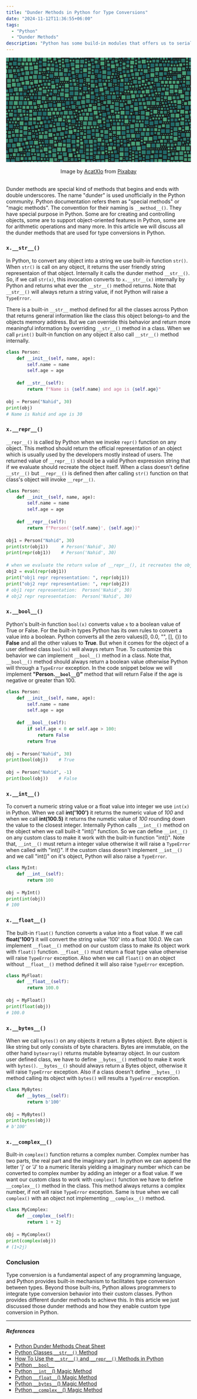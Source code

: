 ```yaml
---
title: "Dunder Methods in Python for Type Conversions"
date: "2024-11-12T11:36:55+06:00"
tags:
  - "Python"
  - "Dunder Methods"
description: "Python has some build-in modules that offers us to serialize and persists python object into a file and also allows us to de-serialize and use them from the file."
---
```


![Dunder Methods in Python for Type Conversions](type-conversion-dunder.png "Dunder Methods in Python for Type Conversions")
<center>
Image by <a href="https://pixabay.com/users/acatxio-20233758/?utm_source=link-attribution&utm_medium=referral&utm_campaign=image&utm_content=7955446">AcatXIo</a> from <a href="https://pixabay.com//?utm_source=link-attribution&utm_medium=referral&utm_campaign=image&utm_content=7955446">Pixabay</a>
</center>

<br>

Dunder methods are special kind of methods that begins and ends with double underscores. The name "dunder" is used unofficially in the Python community. Python documentation refers them as "special methods" or "magic methods". The convention for their naming is `__method__()`. They have special purpose in Python. Some are for creating and controlling objects, some are to support object-oriented features in Python, some are for arithmetic operations and many more. In this article we will discuss all the dunder methods that are used for type conversions in Python.

### `x.__str__()`

In Python, to convert any object into a string we use built-in function `str()`. When `str()` is call on any object, it returns the user friendly string representaion of that object. Internally it calls the dunder method `__str__()`. So, if we call `str(x)`, this invocation converts to `x.__str__(x)` internally by Python and returns what ever the `__str__()` method returns. Note that `__str__()` will always return a string value, if not Python will raise a `TypeError`. 

There is a built-in `__str__` method defined for all the classes across Python that returns general information like the class this object belongs-to and the objects memory address. But we can override this behavior and return more meaningful information by overriding `__str__()` method in a class. When we call `print()` built-in function on any object it also call `__str__()` method internally.

```python
class Person:
    def __init__(self, name, age):
        self.name = name
        self.age = age
    
    def __str__(self):
        return f"Name is {self.name} and age is {self.age}"

obj = Person("Nahid", 30)
print(obj)
# Name is Nahid and age is 30
```

### `x.__repr__()`

`__repr__()` is called by Python when we invoke `repr()` function on any object. This method should return the official representation of an object which is usually used by the developers mostly instead of users. The returned value of `__repr__()` should be a valid Python expression string that if we evaluate should recreate the object itself. When a class doesn't define `__str__()` but `__repr__()` is defined then after calling `str()` function on that class's object will invoke `__repr__()`.

```python
class Person:
    def __init__(self, name, age):
        self.name = name
        self.age = age
    
    def __repr__(self):
        return f"Person('{self.name}', {self.age})"

obj1 = Person("Nahid", 30)
print(str(obj1))     # Person('Nahid', 30)
print(repr(obj1))    # Person('Nahid', 30)

# when we evaluate the return value of __repr__(), it recreates the object.
obj2 = eval(repr(obj1))
print("obj1 repr representation: ", repr(obj1))
print("obj2 repr representation: ", repr(obj2))
# obj1 repr representation:  Person('Nahid', 30)
# obj2 repr representation:  Person('Nahid', 30)
```

### `x.__bool__()`

Python's built-in function `bool(x)` converts value `x` to a boolean value of True or False. For the built-in types Python has its own rules to convert a value into a boolean. Python converts all the zero values(0, 0.0, "", [], {})  to **False** and all the other values to **True**. But when it comes for the object of a user defined class `bool(x)` will always return True. To customize this behavior we can implement `__bool__()` method in a class. Note that, `__bool__()` method should always return a boolean value otherwise Python will through a `TypeError` exception. In the code snippet below we will implement **"Person.`__bool__`()"** method that will return False if the age is negative or greater than 100.

```python
class Person:
    def __init__(self, name, age):
        self.name = name
        self.age = age
    
    def __bool__(self):
        if self.age < 0 or self.age > 100:
            return False
        return True

obj = Person("Nahid", 30)
print(bool(obj))    # True

obj = Person("Nahid", -1)
print(bool(obj))    # False
```

### `x.__int__()`

To convert a numeric string value or a float value into integer we use `int(x)` in Python. When we call **int('100')** it returns the numeric value of *100* and when we call **int(100.5)** it returns the numetic value of *100* rounding down the value to the closest integer. Internally Python calls `__int__()` method on the object when we call built-it "int()" function. So we can define `__int__()` on any custom class to make it work with the built-in function "int()". Note that, `__int__()` must return a integer value otherwise it will raise a `TypeError` when called with "int()". If the custom class doesn't implement `__int__()` and we call "int()" on it's object, Python will also raise a `TypeError`.

```python
class MyInt:
    def __int__(self):
        return 100

obj = MyInt()
print(int(obj))
# 100
```

### `x.__float__()`

The built-in `float()` function converts a value into a float value. If we call **float('100')** it will convert the string value '100' into a float *100.0*. We can implement `__float__()` method on our custom class to make its object work with `float()` function. `__float__()` must return a float type value otherwise will raise `TypeError` exception. Also when we call `float()` on an object without `__float__()` method defined it will also raise `TypeError` exception.

```python
class MyFloat:
    def __float__(self):
        return 100.0

obj = MyFloat()
print(float(obj))
# 100.0
```

### `x.__bytes__()`

When we call `bytes()` on any objects it return a Bytes object. Byte object is like string but only consists of byte characters. Bytes are immutable, on the other hand `bytearray()` returns mutable bytearray object. In our custom user defined class, we have to define `__bytes__()` method to make it work with `bytes()`. `__bytes__()` should always return a Bytes object, otherwise it will raise `TypeError` exception. Also if a class doesn't define `__bytes__()` method calling its object with `bytes()` will results a `TypeError` exception.

```python
class MyBytes:
    def __bytes__(self):
        return b'100'

obj = MyBytes()
print(bytes(obj))
# b'100'
```

### `x.__complex__()`

Built-in `complex()` function returns a complex number. Complex number has two parts, the real part and the imaginary part. In python we can append the letter 'j' or 'J' to a numeric literals yielding a imaginary number which can be converted to complex number by adding an integer or a float value. If we want our custom class to work with `complex()` function we have to define `__complex__()` method in the class. This method always returns a complex number, if not will raise `TypeError` exception. Same is true when we call `complex()` with an object not implementing `__complex__()` method.

```python
class MyComplex:
    def __complex__(self):
        return 1 + 2j

obj = MyComplex()
print(complex(obj))
# (1+2j)
```

### Conclusion

Type conversion is a fundamental aspect of any programming language, and Python provides built-in mechanism to facilitates type conversion between types. Beyond those built-ins, Python allows programmers to integrate type conversion behavior into their custom classes. Python provides different dunder methods to achieve this. In this article we just discussed those dunder methods and how they enable custom type conversion in Python.

---

##### References
* [Python Dunder Methods Cheat Sheet](https://blog.finxter.com/python-dunder-methods-cheat-sheet/)
* [Python Classes `__str__()` Method](https://www.pynerds.com/python-classes-str-method/)
* [How To Use the `__str__()` and `__repr__()` Methods in Python](https://www.digitalocean.com/community/tutorials/python-str-repr-functions)
* [Python `__bool__`](https://www.pythontutorial.net/python-oop/python-__bool__/)
* [Python `__int__`() Magic Method](https://blog.finxter.com/python-__int__-magic-method/)
* [Python `__float__`() Magic Method](https://blog.finxter.com/python-__float__-magic-method/)
* [Python `__bytes__`() Magic Method](https://blog.finxter.com/python-__bytes__-magic-method/)
* [Python `__complex__`() Magic Method](https://blog.finxter.com/python-__complex__-magic-method/)

